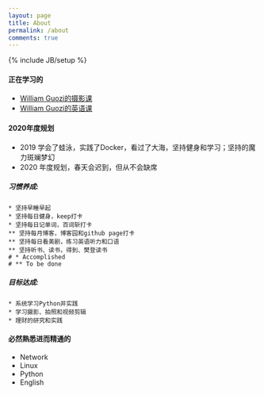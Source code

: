 ```yaml
---
layout: page
title: About 
permalink: /about
comments: true
---
```

{% include JB/setup %}

#### 正在学习的

* [William Guozi的摄影课](/photography.md)
* [William Guozi的英语课](/english.md)

#### 2020年度规划
* 2019 学会了蛙泳，实践了Docker，看过了大海，坚持健身和学习；坚持的魔力斑斓梦幻
* 2020 年度规划，春天会迟到，但从不会缺席

##### 习惯养成:

```
* 坚持早睡早起
* 坚持每日健身，keep打卡
* 坚持每日记单词，百词斩打卡
** 坚持每月博客，博客园和github page打卡
** 坚持每日看美剧，练习英语听力和口语
** 坚持听书、读书，得到、樊登读书
# * Accomplished
# ** To be done
```

##### 目标达成:
```
* 系统学习Python并实践
* 学习摄影、拍照和视频剪辑
* 理财的研究和实践
```
<!--

<img style="margin-top: 30px;" src="{{ ASSET_PATH }}/img/seal.png">
-->

#### 必然熟悉进而精通的

* Network
* Linux
* Python
* English






